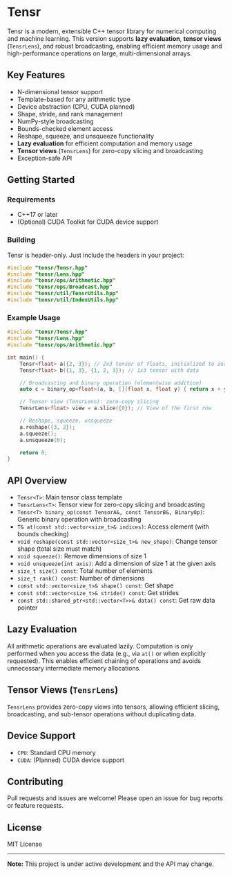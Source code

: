 # Tensr

Tensr is a modern, extensible C++ tensor library for numerical computing and machine learning. This version supports **lazy evaluation**, **tensor views** (`TensrLens`), and robust broadcasting, enabling efficient memory usage and high-performance operations on large, multi-dimensional arrays.

## Key Features

- N-dimensional tensor support
- Template-based for any arithmetic type
- Device abstraction (CPU, CUDA planned)
- Shape, stride, and rank management
- NumPy-style broadcasting
- Bounds-checked element access
- Reshape, squeeze, and unsqueeze functionality
- **Lazy evaluation** for efficient computation and memory usage
- **Tensor views** (`TensrLens`) for zero-copy slicing and broadcasting
- Exception-safe API

## Getting Started

### Requirements

- C++17 or later
- (Optional) CUDA Toolkit for CUDA device support

### Building

Tensr is header-only. Just include the headers in your project:

```cpp
#include "tensr/Tensr.hpp"
#include "tensr/Lens.hpp"
#include "tensr/ops/Arithmetic.hpp"
#include "tensr/ops/Broadcast.hpp"
#include "tensr/util/TensrUtils.hpp"
#include "tensr/util/IndexUtils.hpp"
```

### Example Usage

```cpp
#include "tensr/Tensr.hpp"
#include "tensr/Lens.hpp"
#include "tensr/ops/Arithmetic.hpp"

int main() {
    Tensr<float> a({2, 3}); // 2x3 tensor of floats, initialized to zero
    Tensr<float> b({1, 3}, {1, 2, 3}); // 1x3 tensor with data

    // Broadcasting and binary operation (elementwise addition)
    auto c = binary_op<float>(a, b, [](float x, float y) { return x + y; });

    // Tensor view (TensrLens): zero-copy slicing
    TensrLens<float> view = a.slice({0}); // View of the first row

    // Reshape, squeeze, unsqueeze
    a.reshape({3, 2});
    a.squeeze();
    a.unsqueeze(0);

    return 0;
}
```

## API Overview

- `Tensr<T>`: Main tensor class template
- `TensrLens<T>`: Tensor view for zero-copy slicing and broadcasting
- `Tensr<T> binary_op(const TensorA&, const TensorB&, BinaryOp)`: Generic binary operation with broadcasting
- `T& at(const std::vector<size_t>& indices)`: Access element (with bounds checking)
- `void reshape(const std::vector<size_t>& new_shape)`: Change tensor shape (total size must match)
- `void squeeze()`: Remove dimensions of size 1
- `void unsqueeze(int axis)`: Add a dimension of size 1 at the given axis
- `size_t size() const`: Total number of elements
- `size_t rank() const`: Number of dimensions
- `const std::vector<size_t>& shape() const`: Get shape
- `const std::vector<size_t>& stride() const`: Get strides
- `const std::shared_ptr<std::vector<T>>& data() const`: Get raw data pointer

## Lazy Evaluation

All arithmetic operations are evaluated lazily. Computation is only performed when you access the data (e.g., via `at()` or when explicitly requested). This enables efficient chaining of operations and avoids unnecessary intermediate memory allocations.

## Tensor Views (`TensrLens`)

`TensrLens` provides zero-copy views into tensors, allowing efficient slicing, broadcasting, and sub-tensor operations without duplicating data.

## Device Support

- `CPU`: Standard CPU memory
- `CUDA`: (Planned) CUDA device support

## Contributing

Pull requests and issues are welcome! Please open an issue for bug reports or feature requests.

## License

MIT License

---

**Note:** This project is under active development and the API may change.
